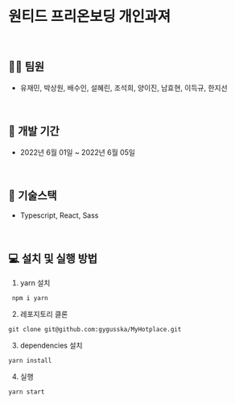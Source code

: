 # 원티드 프리온보딩 개인과져



<br />

## 👯‍♂️ **팀원**

- 유재민, 박상원, 배수인, 설혜린, 조석희, 양이진, 남효현, 이득규, 한지선

<br />

## 📅 **개발 기간**

- 2022년 6월 01일 ~ 2022년 6월 05일

<br />

## 🔧 **기술스택**

- Typescript, React, Sass <br />

<br />

## **💻 설치 및 실행 방법**

1. yarn 설치

```
 npm i yarn
```

2. 레포지토리 클론

```
git clone git@github.com:gygusska/MyHotplace.git
```

3. dependencies 설치

```
yarn install
```

4. 실행

```
yarn start
```
